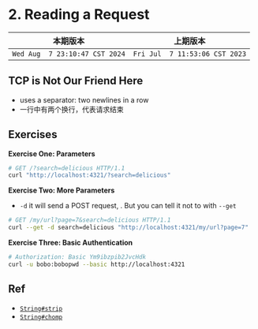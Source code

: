 # 2. Reading a Request

|本期版本|上期版本|
|:---:|:---:|
`Wed Aug  7 23:10:47 CST 2024` | `Fri Jul  7 11:53:06 CST 2023`

## TCP is Not Our Friend Here

* uses a separator: two newlines in a row
* 一行中有两个换行，代表请求结束


## Exercises

**Exercise One: Parameters**

```bash
# GET /?search=delicious HTTP/1.1
curl "http://localhost:4321/?search=delicious"
```

**Exercise Two: More Parameters**

* `-d` it will send a POST request, . But you can tell it not to with `--get`

```bash
# GET /my/url?page=7&search=delicious HTTP/1.1
curl --get -d search=delicious "http://localhost:4321/my/url?page=7"
```

**Exercise Three: Basic Authentication**

```bash
# Authorization: Basic Ym9ibzpib2JvcHdk
curl -u bobo:bobopwd --basic http://localhost:4321
```

## Ref

* [`String#strip`](https://www.rubydoc.info/stdlib/core/String:strip)
* [`String#chomp`](https://www.rubydoc.info/stdlib/core/String:chomp)